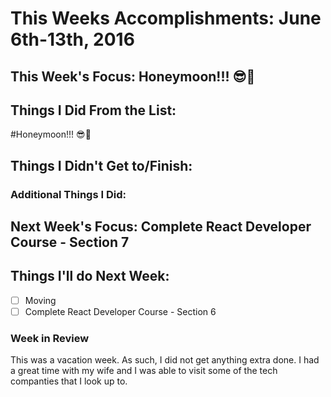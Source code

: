 # This Weeks Accomplishments: June 6th-13th, 2016

## This Week's Focus: Honeymoon!!! 😎🎉

## Things I Did From the List:
#Honeymoon!!! 😎🎉

## Things I Didn't Get to/Finish:

### Additional Things I Did:

## Next Week's Focus: Complete React Developer Course - Section 7

## Things I'll do Next Week:
- [ ] Moving
- [ ] Complete React Developer Course - Section 6

### Week in Review
This was a vacation week. As such, I did not get anything extra done. I had a great time with my wife and I was able to visit some of the tech companties that I look up to.
